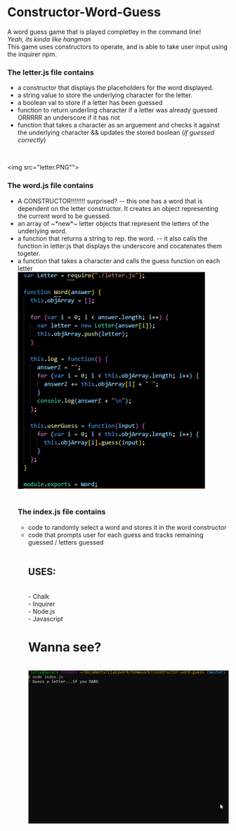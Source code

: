 # Constructor-Word-Guess

A word guess game that is played completley in the command line! <br>
<i>Yeah, its kinda like hangman</i><br>
This game uses constructors to operate, and is able to take user input using the inquirer npm. <br>

<h3>The letter.js file contains</h3><ul>

<li> a constructor that displays the placeholders for the word displayed.</li> 
<li>a string value to store the underlying character for the letter. </li>
<li> a boolean val to store if a letter has been guessed</li>
<li>function to return underling character if a letter was already guessed ORRRRR an underscore if it has not </li>
<li>function that takes a character as an arguement and checks it against the underlying character && updates the stored boolean (<i>if guessed correctly</i>)</ul><br>

<img src="letter.PNG""><br>

<h3>The word.js file contains </h3><ul>
<li> A CONSTRUCTOR!!!!!!!! surprised? -- this one has a word that is dependent on the letter constructor.  It creates an object representing the current word to be guessed.</li>
<li>an array of ~*new*~ letter objects that represent the letters of the underlying word.</li>
<li>a function that returns a string to rep. the word. -- it also calls the function in letter.js that displays the underscore and cocatenates them togeter. </li>
<li>a function that takes a character and calls the guess function on each letter</li>
<img src="word.png"><br>
<br>
<h3>The index.js file contains</h3> <ul>
<li> code to randomly select a word and stores it in the word constructor</li>
<li> code that prompts user for each guess and tracks remaining guessed / letters guessed</li>
<BR>

<h2>USES:</h2><br>
- Chalk <br>
- Inquirer <br>
- Node.js <br>
- Javascript <br>
<h1>
Wanna see? </h1><br>
<img src="./fix.gif">
